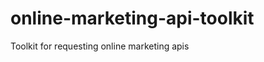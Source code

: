 online-marketing-api-toolkit
============================

Toolkit for requesting online marketing apis
